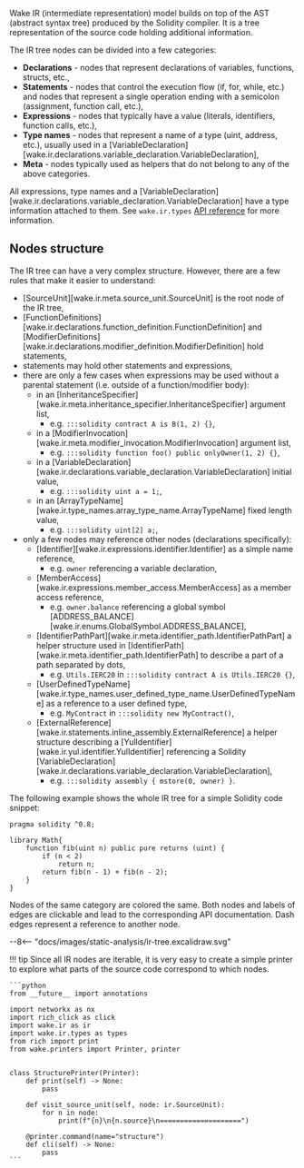 Wake IR (intermediate representation) model builds on top of the AST (abstract syntax tree) produced by the Solidity compiler.
It is a tree representation of the source code holding additional information.

The IR tree nodes can be divided into a few categories:

- **Declarations** - nodes that represent declarations of variables, functions, structs, etc.,
- **Statements** - nodes that control the execution flow (if, for, while, etc.) and nodes that represent a single operation ending with a semicolon (assignment, function call, etc.),
- **Expressions** - nodes that typically have a value (literals, identifiers, function calls, etc.),
- **Type names** - nodes that represent a name of a type (uint, address, etc.), usually used in a [VariableDeclaration][wake.ir.declarations.variable_declaration.VariableDeclaration],
- **Meta** - nodes typically used as helpers that do not belong to any of the above categories.

All expressions, type names and a [VariableDeclaration][wake.ir.declarations.variable_declaration.VariableDeclaration] have a type information attached to them.
See `wake.ir.types` [API reference](../../api-reference/ir/types) for more information.

## Nodes structure

The IR tree can have a very complex structure. However, there are a few rules that make it easier to understand:

- [SourceUnit][wake.ir.meta.source_unit.SourceUnit] is the root node of the IR tree,
- [FunctionDefinitions][wake.ir.declarations.function_definition.FunctionDefinition] and [ModifierDefinitions][wake.ir.declarations.modifier_definition.ModifierDefinition] hold statements,
- statements may hold other statements and expressions,
- there are only a few cases when expressions may be used without a parental statement (i.e. outside of a function/modifier body):
    - in an [InheritanceSpecifier][wake.ir.meta.inheritance_specifier.InheritanceSpecifier] argument list,
        - e.g. `:::solidity contract A is B(1, 2) {}`,
    - in a [ModifierInvocation][wake.ir.meta.modifier_invocation.ModifierInvocation] argument list,
        - e.g. `:::solidity function foo() public onlyOwner(1, 2) {}`,
    - in a [VariableDeclaration][wake.ir.declarations.variable_declaration.VariableDeclaration] initial value,
        - e.g. `:::solidity uint a = 1;`,
    - in an [ArrayTypeName][wake.ir.type_names.array_type_name.ArrayTypeName] fixed length value,
        - e.g. `:::solidity uint[2] a;`,
- only a few nodes may reference other nodes (declarations specifically):
    - [Identifier][wake.ir.expressions.identifier.Identifier] as a simple name reference,
        - e.g. `owner` referencing a variable declaration,
    - [MemberAccess][wake.ir.expressions.member_access.MemberAccess] as a member access reference,
        - e.g. `owner.balance` referencing a global symbol [ADDRESS_BALANCE][wake.ir.enums.GlobalSymbol.ADDRESS_BALANCE],
    - [IdentifierPathPart][wake.ir.meta.identifier_path.IdentifierPathPart] a helper structure used in [IdentifierPath][wake.ir.meta.identifier_path.IdentifierPath] to describe a part of a path separated by dots,
        - e.g. `Utils.IERC20` in `:::solidity contract A is Utils.IERC20 {}`,
    - [UserDefinedTypeName][wake.ir.type_names.user_defined_type_name.UserDefinedTypeName] as a reference to a user defined type,
        - e.g. `MyContract` in `:::solidity new MyContract()`,
    - [ExternalReference][wake.ir.statements.inline_assembly.ExternalReference] a helper structure describing a [YulIdentifier][wake.ir.yul.identifier.YulIdentifier] referencing a Solidity [VariableDeclaration][wake.ir.declarations.variable_declaration.VariableDeclaration],
        - e.g. `:::solidity assembly { mstore(0, owner) }`.

The following example shows the whole IR tree for a simple Solidity code snippet:

```solidity
pragma solidity ^0.8;

library Math{
    function fib(uint n) public pure returns (uint) {
        if (n < 2)
            return n;
        return fib(n - 1) + fib(n - 2);
    }
}
```

Nodes of the same category are colored the same. Both nodes and labels of edges are clickable and lead to the corresponding API documentation.
Dash edges represent a reference to another node.

<div class="excalidraw">
--8<-- "docs/images/static-analysis/ir-tree.excalidraw.svg"
</div>

!!! tip
    Since all IR nodes are iterable, it is very easy to create a simple printer to explore what parts of the source code correspond to which nodes.

    ```python
    from __future__ import annotations

    import networkx as nx
    import rich_click as click
    import wake.ir as ir
    import wake.ir.types as types
    from rich import print
    from wake.printers import Printer, printer


    class StructurePrinter(Printer):
        def print(self) -> None:
            pass

        def visit_source_unit(self, node: ir.SourceUnit):
            for n in node:
                print(f"{n}\n{n.source}\n====================")

        @printer.command(name="structure")
        def cli(self) -> None:
            pass
    ```
